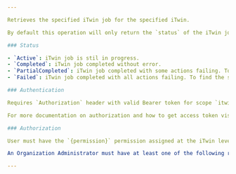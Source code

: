 ```yaml
---

Retrieves the specified iTwin job for the specified iTwin.

By default this operation will only return the `status` of the iTwin job. To find the specific errors of the iTwin job, include `return=representation` in the `Prefer` header.

### Status

- `Active`: iTwin job is stil in progress.
- `Completed`: iTwin job completed without error.
- `PartialCompleted`: iTwin job completed with some actions failing. To find the specific errors of the iTwin job, include `return=representation` in the `Prefer` header.
- `Failed`: iTwin job completed with all actions failing. To find the specific errors of the iTwin job, include `return=representation` in the `Prefer` header.

### Authentication

Requires `Authorization` header with valid Bearer token for scope `itwin-platform`.

For more documentation on authorization and how to get access token visit [OAUTH2 Authorization](https://developer.bentley.com/apis/overview/authorization/) page.

### Authorization

User must have the `{permission}` permission assigned at the iTwin level or be an Organization Administrator for the Organization that owns a given iTwin.

An Organization Administrator must have at least one of the following roles assigned in User Management: Account Administrator, Co-Administrator, or CONNECT Services Administrator. For more information about User Management please visit our Bentley Communities [Licensing, Cloud, and Web Services](https://bentleysystems.service-now.com/community?id=kb_article_view&sys_kb_id=1e5410491b7d8a90f3fc5287624bcb57) wiki page.

---
```

